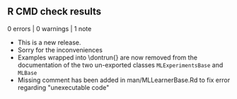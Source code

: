 ## R CMD check results

0 errors | 0 warnings | 1 note

* This is a new release.  
* Sorry for the inconveniences
* Examples wrapped into \dontrun{} are now removed from the documentation of the two un-exported classes `MLExperimentsBase` and `MLBase`
* Missing comment has been added in man/MLLearnerBase.Rd to fix error regarding "unexecutable code"

